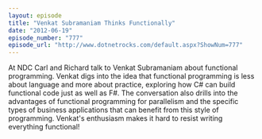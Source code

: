 ```yaml
---
layout: episode
title: "Venkat Subramaniam Thinks Functionally"
date: "2012-06-19"
episode_number: "777"
episode_url: "http://www.dotnetrocks.com/default.aspx?ShowNum=777"
---
```


At NDC Carl and Richard talk to Venkat Subramaniam about functional programming. Venkat digs into the idea that functional programming is less about language and more about practice, exploring how C# can build functional code just as well as F#. The conversation also drills into the advantages of functional programming for parallelism and the specific types of business applications that can benefit from this style of programming. Venkat's enthusiasm makes it hard to resist writing everything functional!
